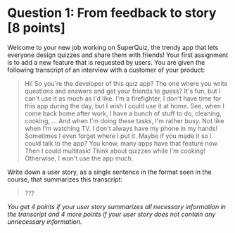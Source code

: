 # Question 1: From feedback to story [8 points]

Welcome to your new job working on SuperQuiz, the trendy app that lets everyone design quizzes and share them with friends!
Your first assignment is to add a new feature that is requested by users.
You are given the following transcript of an interview with a customer of your product:

> Hi!
> So you're the developer of this quiz app?
> The one where you write questions and answers and get your friends to guess?
> It's fun, but I can't use it as much as I'd like.
> I'm a firefighter, I don't have time for this app during the day, but I wish I could use it at home.
> See, when I come back home after work, I have a bunch of stuff to do, cleaning, cooking, ...
> And when I'm doing these tasks, I'm rather busy. Not like when I'm watching TV.
> I don't always have my phone in my hands! Sometimes I even forget where I put it.
> Maybe if you made it so I could talk to the app? You know, many apps have that feature now.
> Then I could multitask! Think about quizzes while I'm cooking!
> Otherwise, I won't use the app much.

Write down a user story, as a single sentence in the format seen in the course, that summarizes this transcript:

> ???

_You get 4 points if your user story summarizes all necessary information in the transcript and 4 more points if your user story does not contain any unnecessary information._
